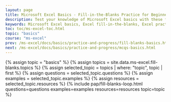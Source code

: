 ```yaml
---
layout: page
title: Microsoft Excel Basics - Fill-in-the-Blanks Practice for Beginners
description: Test your knowledge of Microsoft Excel basics with these fill-in-the-blank exercises. Learn key concepts like workbooks, worksheets, rows, columns, active cells, and Excel shortcuts. Perfect for beginners to assess and strengthen their Excel skills.
keywords: Microsoft Excel basics, Excel fill-in-the-blanks, Excel practice for beginners, Excel worksheets and workbooks, Excel shortcuts quiz, Excel fundamentals test, Excel active cell, Excel rows and columns, Excel PivotTables, Excel conditional formatting.
toc: toc/ms-excel-toc.html
topic: "basics"
course: "ms-excel"
prev: /ms-excel/docs/basics/practice-and-progress/fill-blanks-basics.html
next: /ms-excel/docs/basics/practice-and-progress/mcqs-basics.html
---
```


{% assign topic = "basics" %}
{% assign topics = site.data.ms-excel.fill-blanks.topics %}
{% assign selected_topic = topics | where: "topic", topic | first %}
{% assign questions = selected_topic.questions %}
{% assign examples = selected_topic.examples %}
{% assign resources = selected_topic.resources %}
{% include pap/fill-blanks-loop.html questions=questions examples=examples resources=resources topic=topic %}

